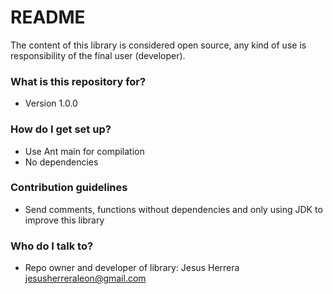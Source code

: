 # README #

The content of this library is considered open source, any kind of use is responsibility of the final user (developer).

### What is this repository for? ###

* Version 1.0.0

### How do I get set up? ###

* Use Ant main for compilation
* No dependencies

### Contribution guidelines ###

* Send comments, functions without dependencies and only using JDK to improve this library

### Who do I talk to? ###

* Repo owner and developer of library: Jesus Herrera <jesusherreraleon@gmail.com>